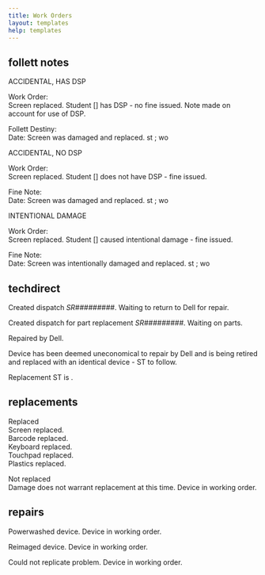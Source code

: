 ```yaml
---
title: Work Orders
layout: templates
help: templates
---
```


## follett notes

ACCIDENTAL, HAS DSP

Work Order:  
Screen replaced. Student [] has DSP - no fine issued. Note made on account for  use of DSP.

Follett Destiny:  
Date:
Screen was damaged and replaced.
st ; wo

ACCIDENTAL, NO DSP

Work Order:  
Screen replaced. Student [] does not have DSP - fine issued.

Fine Note:  
Date:
Screen was damaged and replaced.
st ; wo

INTENTIONAL DAMAGE

Work Order:  
Screen replaced. Student [] caused intentional damage - fine issued.

Fine Note:  
Date:
Screen was intentionally damaged and replaced.
st ; wo

## techdirect

Created dispatch *SR#########*. Waiting to return to Dell for repair.

Created dispatch for part replacement *SR#########*. Waiting on parts.

Repaired by Dell.

Device has been deemed uneconomical to repair by Dell and is being retired and replaced with an identical device - ST to follow.

Replacement ST is .

## replacements

Replaced  
Screen replaced.  
Barcode replaced.  
Keyboard replaced.  
Touchpad replaced.  
Plastics replaced.

Not replaced  
Damage does not warrant replacement at this time. Device in working order.

## repairs

Powerwashed device. Device in working order.

Reimaged device. Device in working order.

Could not replicate problem. Device in working order.
